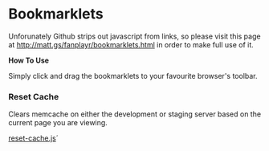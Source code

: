 # Bookmarklets

Unforunately Github strips out javascript from links, so please visit this page at <http://matt.gs/fanplayr/bookmarklets.html> in order to make full use of it.

**How To Use**

Simply click and drag the bookmarklets to your favourite browser's toolbar.

### Reset Cache

Clears memcache on either the development or staging server based on the current page you are viewing.

<a href="javascript:(function(d, s){var a=d.createElement(s);a.async=true;a.src='https://raw.github.com/mattbenton/fanplayr/master/bookmarklets/reset-cache.js';d.body.appendChild(a)})(document, 'script')">reset-cache.js</a>´